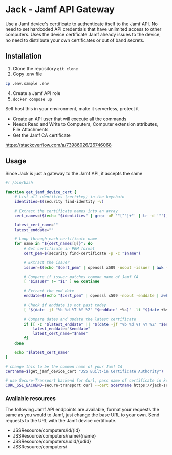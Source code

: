 # Jack - Jamf API Gateway
Use a Jamf device's certificate to authenticate itself to the Jamf API. No need to set hardcoded API credentials that have unlimited access to other computers. Uses the device certificate Jamf already issues to the device, no need to distribute your own certificates or out of band secrets. 


## Installation
1. Clone the repository `git clone`
2. Copy .env file
```sh
cp .env.sample .env
```
4. Create a Jamf API role
3. `docker compose up`


Self host this in your environment, make it serverless, protect it 
- Create an API user that will execute all the commands
- Needs Read and Write to Computers, Computer extension attributes, File Attachments
- Get the Jamf CA certificate






https://stackoverflow.com/a/73986026/26746068

## Usage
Since Jack is just a gateway to the Jamf API, it accepts the same 
```sh
#! /bin/bash

function get_jamf_device_cert {
    # List all identities (cert+key) in the keychain
    identities=$(security find-identity -v)

    # Extract the certificate names into an array
    cert_names=($(echo "$identities" | grep -oE '"[^"]+"' | tr -d '"'))

    latest_cert_name=""
    latest_enddate=""

    # Loop through each certificate name
    for name in "${cert_names[@]}"; do
        # Get certificate in PEM format
        cert_pem=$(security find-certificate -p -c "$name")

        # Extract the issuer
        issuer=$(echo "$cert_pem" | openssl x509 -noout -issuer | awk -F'CN=' '{split($2, a, ","); print a[1]}')
        
        # Compare if issuer matches common name of Jamf CA 
        [ "$issuer" != "$1" ] && continue

        # Extract the end date
        enddate=$(echo "$cert_pem" | openssl x509 -noout -enddate | awk -F'=' '{print $2}')

        # Check if enddate is not past today
        [ "$(date -jf "%b %d %T %Y %Z" "$enddate" +%s)" -lt "$(date +%s)" ] && continue
        
        # Compare dates and update the latest certificate
        if [[ -z "$latest_enddate" || "$(date -jf "%b %d %T %Y %Z" "$enddate" +%s)" -gt "$(date -jf "%b %d %T %Y %Z" "$latest_enddate" +%s)" ]]; then
            latest_enddate="$enddate"
            latest_cert_name="$name"
        fi
    done

    echo "$latest_cert_name"
}

# change this to be the common name of your Jamf CA
certname=$(get_jamf_device_cert "JSS Built-in Certificate Authority")

# use Secure-Transport backend for Curl, pass name of certificate in keychain 
CURL_SSL_BACKEND=secure-transport curl --cert $certname https://jack-server/JSSResource/computer/id/1001
```

### Available resources
The following Jamf API endpoints are available, format your requests the same as you would to Jamf, just change the base URL to your own. Send requests to the URL with the Jamf
device certificate. 
- JSSResource/computers/id/{id}
- JSSResource/computers/name/{name}
- JSSResource/computers/udid/{udid}
- JSSResource/computers/
